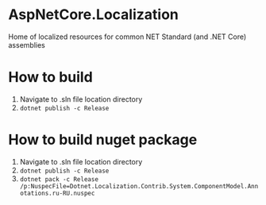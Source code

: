 # AspNetCore.Localization
Home of localized resources for common NET Standard (and .NET Core) assemblies

# How to build
1. Navigate to .sln file location directory
2. `dotnet publish -c Release`

# How to build nuget package
1. Navigate to .sln file location directory
2. `dotnet publish -c Release`
3. `dotnet pack -c Release /p:NuspecFile=Dotnet.Localization.Contrib.System.ComponentModel.Annotations.ru-RU.nuspec`